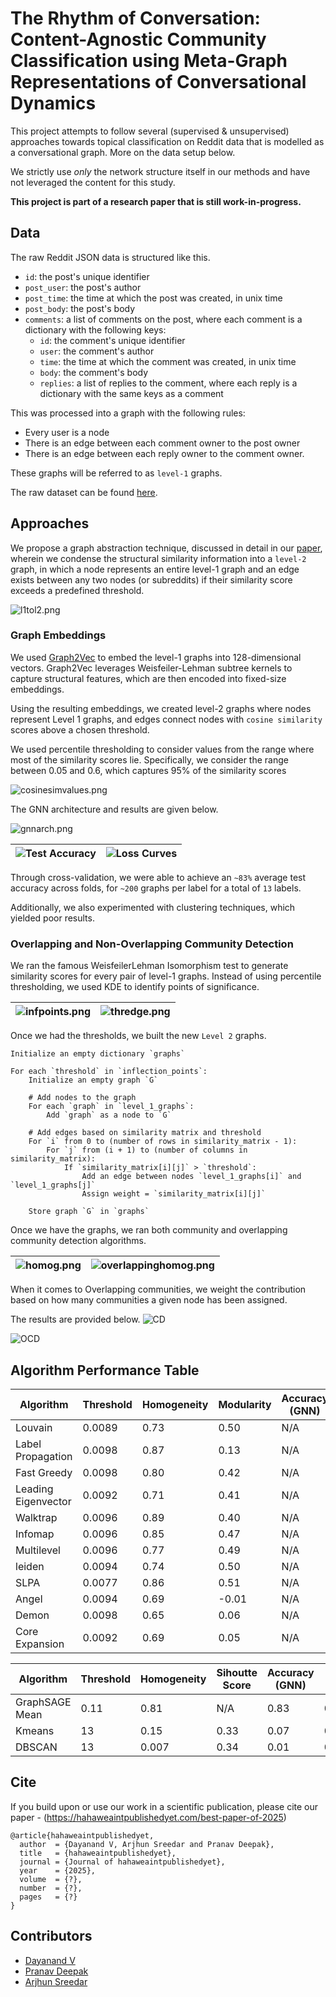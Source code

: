 
#  The Rhythm of Conversation: Content-Agnostic Community Classification using Meta-Graph Representations of Conversational Dynamics

This project attempts to follow several (supervised & unsupervised) approaches towards topical classification on Reddit data that is modelled as a conversational graph. More on the data setup below. 

We strictly use *only* the network structure itself in our methods and have not leveraged the content for this study. 

**This project is part of a research paper that is still work-in-progress.**

## Data
The raw Reddit JSON data is structured like this.
- `id`: the post's unique identifier
- `post_user`: the post's author
- `post_time`: the time at which the post was created, in unix time
- `post_body`: the post's body
- `comments`: a list of comments on the post, where each comment is a dictionary with the following keys:
  - `id`: the comment's unique identifier
  - `user`: the comment's author
  - `time`: the time at which the comment was created, in unix time
  - `body`: the comment's body
  - `replies`: a list of replies to the comment, where each reply is a dictionary with the same keys as a comment

This was processed into a graph with the following rules:
- Every user is a node
- There is an edge between each comment owner to the post owner
- There is an edge between each reply owner to the comment owner.

These graphs will be referred to as `level-1` graphs.

The raw dataset can be found [here](https://zenodo.org/records/13343578).

## Approaches

We propose a graph abstraction technique, discussed in detail in our [paper](attachpaperlink.com), wherein we condense the structural similarity information into a `level-2` graph, in which a node represents an entire level-1 graph and an edge exists between any two nodes (or subreddits) if their similarity score exceeds a predefined threshold. 

![l1tol2.png](./results/l1tol2.png)

### Graph Embeddings 
We used [Graph2Vec](https://karateclub.readthedocs.io/en/latest/_modules/karateclub/graph_embedding/graph2vec.html) to embed the level-1 graphs into 128-dimensional vectors. Graph2Vec leverages Weisfeiler-Lehman subtree kernels to capture structural features, which are then encoded into fixed-size embeddings.

Using the resulting embeddings, we created level-2 graphs where nodes represent Level 1 graphs, and edges connect nodes with `cosine similarity` scores above a chosen threshold. 

We used percentile thresholding to consider
values from the range where most of the similarity scores
lie. Specifically, we consider the range between 0.05 and 0.6,
which captures 95% of the similarity scores

![cosinesimvalues.png](./results/cosinesimvalues.png)


The GNN architecture and results are given below.

![gnnarch.png](./results/gnnarchitecture.png)

| ![Test Accuracy](./results/testacc.png) | ![Loss Curves](./results/losscurves3d.png) |
|----------------------------------------|--------------------------------------------|

Through cross-validation, we were able to achieve an `~83%` average test accuracy across folds, for `~200` graphs per label for a total of `13` labels.

Additionally, we also experimented with clustering techniques, which yielded poor results.

### Overlapping and Non-Overlapping Community Detection

We ran the famous WeisfeilerLehman Isomorphism test to generate similarity scores for every pair of level-1 graphs. 
Instead of using percentile thresholding, we used KDE to identify points of significance. 

| ![infpoints.png](./results/infpoints.png) | ![thredge.png](./results/thresholdedge.png) |
|----------------------------------------|--------------------------------------------|

Once we had the thresholds, we built the new `Level 2` graphs.

```
Initialize an empty dictionary `graphs`

For each `threshold` in `inflection_points`:
    Initialize an empty graph `G`

    # Add nodes to the graph
    For each `graph` in `level_1_graphs`:
        Add `graph` as a node to `G`

    # Add edges based on similarity matrix and threshold
    For `i` from 0 to (number of rows in similarity_matrix - 1):
        For `j` from (i + 1) to (number of columns in similarity_matrix):
            If `similarity_matrix[i][j]` > `threshold`:
                Add an edge between nodes `level_1_graphs[i]` and `level_1_graphs[j]`
                Assign weight = `similarity_matrix[i][j]`

    Store graph `G` in `graphs`
```

Once we have the graphs, we ran both community and overlapping community detection algorithms. 

| ![homog.png](./results/homogeneity.png) | ![overlappinghomog.png](./results/homogeneity_OCD.png) |
|--------------------------------|--------------------------------|

When it comes to Overlapping communities, we weight the contribution based on how many communities a given node has been assigned. 

The results are provided below.
![CD](./results/cd_all.png)

![OCD](./results/ocd_all.png)

## Algorithm Performance Table

| Algorithm             | Threshold | Homogeneity | Modularity | Accuracy (GNN) | F1   | NMI   | ARI   |
|-----------------------|-----------|-------------|------------|----------------|------|-------|-------|
| Louvain               | 0.0089    | 0.73        | 0.50       | N/A            | 0.46 | 0.48  | 0.34  |
| Label Propagation     | 0.0098    | 0.87        | 0.13       | N/A            | 0.22 | 0.27  | 0.05  |
| Fast Greedy           | 0.0098    | 0.80        | 0.42       | N/A            | 0.19 | 0.37  | 0.24  |
| Leading Eigenvector   | 0.0092    | 0.71        | 0.41       | N/A            | 0.32 | 0.36  | 0.20  |
| Walktrap              | 0.0096    | 0.89        | 0.40       | N/A            | 0.68 | 0.50  | 0.26  |
| Infomap               | 0.0096    | 0.85        | 0.47       | N/A            | 0.70 | 0.51  | 0.22  |
| Multilevel            | 0.0096    | 0.77        | 0.49       | N/A            | 0.37 | 0.48  | 0.34  |
| leiden                | 0.0094    | 0.74        | 0.50       | N/A            | 0.46 | 0.47  | 0.32  |
| SLPA                  | 0.0077    | 0.86        | 0.51       | N/A            | 0.50 | 0.64  | 0.44  |
| Angel                 | 0.0094    | 0.69        | -0.01      | N/A            | 0.56 | 0.41  | 0.02  |
| Demon                 | 0.0098    | 0.65        | 0.06       | N/A            | 0.61 | 0.39  | 0.05  |
| Core Expansion        | 0.0092    | 0.69        | 0.05       | N/A            | 0.68 | 0.39  | 0.03  |

| Algorithm             | Threshold | Homogeneity | Sihoutte Score | Accuracy (GNN) | F1   | NMI   | ARI   |
|-----------------------|-----------|-------------|----------------|----------------|------|-------|-------|
| GraphSAGE Mean        | 0.11      | 0.81        | N/A            | 0.83           | 0.83 | 0.81  | 0.71  |
| Kmeans                | 13        | 0.15        | 0.33           | 0.07           | 0.24 | 0.15  | 0.05  |
| DBSCAN                | 13        | 0.007       | 0.34           | 0.01           | 0.08 | 0.01  | 0.0001|


## Cite
If you build upon or use our work in a scientific publication, please cite our paper - (https://hahaweaintpublishedyet.com/best-paper-of-2025)

```
@article{hahaweaintpublishedyet,
  author  = {Dayanand V, Arjhun Sreedar and Pranav Deepak},
  title   = {hahaweaintpublishedyet},
  journal = {Journal of hahaweaintpublishedyet},
  year    = {2025},
  volume  = {?},
  number  = {?},
  pages   = {?}
}
```

## Contributors
- [Dayanand V](mailto:v_dayanand@cb.amrita.edu)
- [Pranav Deepak](mailto:pranavdeepak13@gmail.com)
- [Arjhun Sreedar](mailto:contactarjhun@gmail.com)

